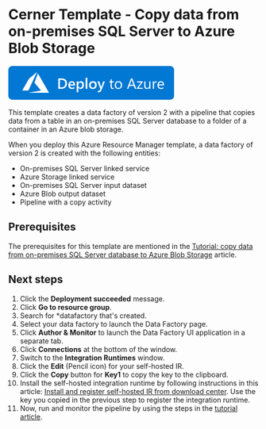 # Cerner Template - Copy data from on-premises SQL Server to Azure Blob Storage



[![Deploy to Azure](https://raw.githubusercontent.com/Azure/azure-quickstart-templates/master/1-CONTRIBUTION-GUIDE/images/deploytoazure.svg?sanitize=true)](https://raw.githubusercontent.com/Rjones1978/Azure-Tempates/main/Azure%20Data%20Factory%20V2/OnPremSQLtoBlob/azuredeploy.json?token=AQSB5QJXGW3K6GBQEGY6BXC7VWVMU)

This template creates a data factory of version 2 with a pipeline that copies data from a table in an on-premises SQL Server database to a folder of a container in an Azure blob storage.  

When you deploy this Azure Resource Manager template, a data factory of version 2 is created with the following entities: 

- On-premises SQL Server linked service
- Azure Storage linked service 
- On-premises SQL Server input dataset
- Azure Blob output dataset
- Pipeline with a copy activity

## Prerequisites
The prerequisites for this template are mentioned in the [Tutorial: copy data from on-premises SQL Server database to Azure Blob Storage](https://docs.microsoft.com/en-us/azure/data-factory/tutorial-hybrid-copy-portal#prerequisites) article.

## Next steps
1. Click the **Deployment succeeded** message.
2. Click **Go to resource group**.
3. Search for *datafactory that's created. 
4. Select your data factory to launch the Data Factory page. 
5. Click **Author & Monitor** to launch the Data Factory UI application in a separate tab.
6. Click **Connections** at the bottom of the window.
7. Switch to the **Integration Runtimes** window.
8. Click the **Edit** (Pencil icon) for your self-hosted IR. 
9. Click the **Copy** button for **Key1** to copy the key to the clipboard. 
10. Install  the self-hosted integration runtime by following instructions in this article: [Install and register self-hosted IR from download center](https://docs.microsoft.com/en-us/azure/data-factory/create-self-hosted-integration-runtime#install-and-register-self-hosted-ir-from-download-center). Use the key you copied in the previous step to register the integration runtime.
11. Now, run and monitor the pipeline by using the steps in the [tutorial article](https://docs.microsoft.com/en-us/azure/data-factory/tutorial-hybrid-copy-portal#trigger-a-pipeline-run).




